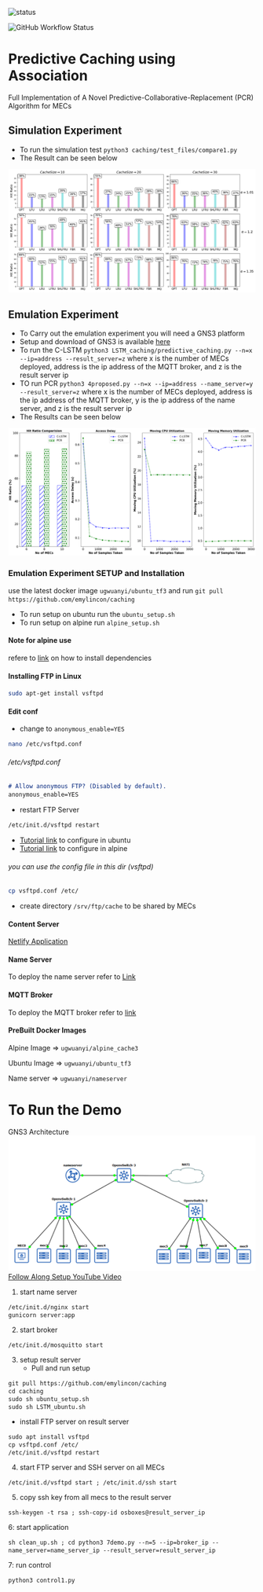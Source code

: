 ![status](https://github.com/emylincon/caching/workflows/AlgoTest/badge.svg)

![GitHub Workflow Status](https://img.shields.io/github/actions/workflow/status/emylincon/caching/workflows/python-package.yml?style=for-the-badge)

# Predictive Caching using Association
Full Implementation of A Novel Predictive-Collaborative-Replacement (PCR) Algorithm for MECs

## Simulation Experiment
* To run the simulation test `python3 caching/test_files/compare1.py`
* The Result can be seen below

![Results](simulation/result.png)

## Emulation Experiment
* To Carry out the emulation experiment you will need a GNS3 platform
* Setup and download of GNS3 is available [here](https://www.gns3.com/)
* To run the C-LSTM `python3 LSTM_caching/predictive_caching.py --n=x --ip=address --result_server=z` where x is the number of MECs deployed, address is the ip address of the MQTT broker, and z is the result server ip
* TO run PCR `python3 4proposed.py --n=x --ip=address --name_server=y --result_server=z` where x is the number of MECs deployed, address is the ip address of the MQTT broker, y is the ip address of the name server, and z is the result server ip 
* The Results can be seen below

![Result](emulation/res1.png)
### Emulation Experiment SETUP and Installation
use the latest docker image `ugwuanyi/ubuntu_tf3` and run `git pull https://github.com/emylincon/caching`
* To run setup on ubuntu run the `ubuntu_setup.sh`
* To run setup on alpine run `alpine_setup.sh`

#### Note for alpine use
refere to [link](https://gist.github.com/orenitamar/f29fb15db3b0d13178c1c4dd611adce2) on how to install dependencies


#### Installing FTP in Linux
```bash
sudo apt-get install vsftpd
```
#### Edit conf
* change to ```anonymous_enable=YES```
```bash
nano /etc/vsftpd.conf
```
###### /etc/vsftpd.conf
```markdown
# Allow anonymous FTP? (Disabled by default).
anonymous_enable=YES
```
* restart FTP Server
```bash
/etc/init.d/vsftpd restart
```
* [Tutorial link](https://www.youtube.com/watch?v=GijFysBqaFs) to configure in ubuntu
* [Tutorial link](https://www.hiroom2.com/2018/09/01/alpinelinux-3-8-vsftpd-en/) to configure in alpine

###### you can use the config file in this dir (vsftpd)
```bash
cp vsftpd.conf /etc/
```

* create directory `/srv/ftp/cache` to be shared by MECs

#### Content Server
[Netlify Application](https://competent-euler-834b51.netlify.app)

#### Name Server
To deploy the name server refer to [Link](https://github.com/emylincon/caching_chain)

#### MQTT Broker
To deploy the MQTT broker refer to [link](https://github.com/emylincon/mqtt)

#### PreBuilt Docker Images

Alpine Image =>  `ugwuanyi/alpine_cache3`

Ubuntu Image => `ugwuanyi/ubuntu_tf3`

Name server =>  `ugwuanyi/nameserver`

# To Run the Demo
GNS3 Architecture
![Results](simulation/gns3_architecture.PNG)
[Follow Along Setup YouTube Video](https://www.youtube.com/watch?v=TwOJpM-YvOs&ab_channel=jamesking)
1. start name server
```shell
/etc/init.d/nginx start
gunicorn server:app
```
	
2. start broker 
```shell
/etc/init.d/mosquitto start
```

3. setup result server
   * Pull and run setup
```shell
git pull https://github.com/emylincon/caching
cd caching
sudo sh ubuntu_setup.sh
sudo sh LSTM_ubuntu.sh
````
  * install FTP server on result server
```shell
sudo apt install vsftpd
cp vsftpd.conf /etc/
/etc/init.d/vsftpd restart
```
    
4. start FTP server and SSH server on all MECs
```shell
/etc/init.d/vsftpd start ; /etc/init.d/ssh start
```

5. copy ssh key from all mecs to the result server
```shell
ssh-keygen -t rsa ; ssh-copy-id osboxes@result_server_ip
```

6: start application
```shell
sh clean_up.sh ; cd python3 7demo.py --n=5 --ip=broker_ip --name_server=name_server_ip --result_server=result_server_ip

```
	
7: run control 
```shell
python3 control1.py
```
